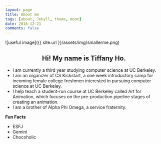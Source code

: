 ```yaml
---
layout: page
title: About me
tags: [about, Jekyll, theme, moon]
date: 2018-12-21
comments: false
---
```

    
![useful image]({{ site.url }}/assets/img/smallerme.png)
## <center>Hi! My name is Tiffany Ho.</center>

* I am currently a third year studying computer science at UC Berkeley.
* I am an organizer of CS Kickstart, a one week introductory camp for incoming female college freshmen interested in pursuing computer science at UC Berkeley.
* I help teach a student-run course at UC Berkeley called Art for Animation, which focuses on the pre-production pipeline stages of creating an animation.
* I am a brother of Alpha Phi Omega, a service fraternity.

**Fun Facts**
* ESFJ 
* Gemini
* Chocoholic


